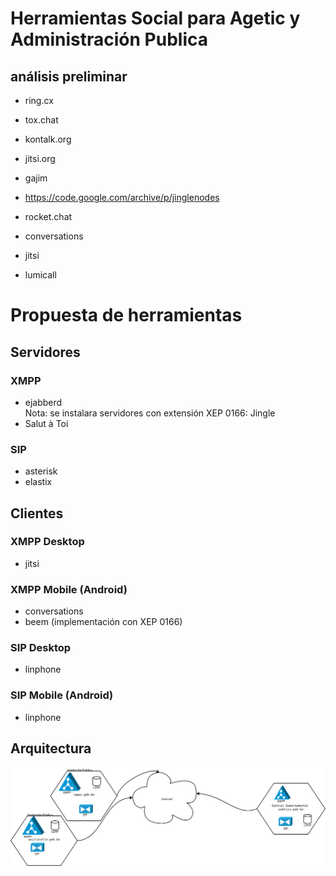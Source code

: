 # Herramientas Social para Agetic y Administración Publica

## análisis preliminar

* ring.cx
* tox.chat
* kontalk.org
* jitsi.org
* gajim
* https://code.google.com/archive/p/jinglenodes
* rocket.chat

* conversations

* jitsi
* lumicall

# Propuesta de herramientas

## Servidores

### XMPP
* ejabberd   
  Nota: se instalara servidores con extensión XEP 0166: Jingle
* Salut à Toi

### SIP
* asterisk
* elastix

## Clientes

### XMPP Desktop
* jitsi

### XMPP Mobile (Android)
* conversations
* beem (implementación con XEP 0166)

### SIP Desktop
* linphone

### SIP Mobile (Android)
* linphone

## Arquitectura

![diagrama](img/DiagramaFederacionXMPP.svg)
